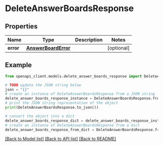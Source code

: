# DeleteAnswerBoardsResponse


## Properties

Name | Type | Description | Notes
------------ | ------------- | ------------- | -------------
**error** | [**AnswerBoardError**](AnswerBoardError.md) |  | [optional] 

## Example

```python
from openapi_client.models.delete_answer_boards_response import DeleteAnswerBoardsResponse

# TODO update the JSON string below
json = "{}"
# create an instance of DeleteAnswerBoardsResponse from a JSON string
delete_answer_boards_response_instance = DeleteAnswerBoardsResponse.from_json(json)
# print the JSON string representation of the object
print(DeleteAnswerBoardsResponse.to_json())

# convert the object into a dict
delete_answer_boards_response_dict = delete_answer_boards_response_instance.to_dict()
# create an instance of DeleteAnswerBoardsResponse from a dict
delete_answer_boards_response_from_dict = DeleteAnswerBoardsResponse.from_dict(delete_answer_boards_response_dict)
```
[[Back to Model list]](../README.md#documentation-for-models) [[Back to API list]](../README.md#documentation-for-api-endpoints) [[Back to README]](../README.md)


